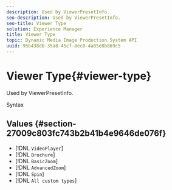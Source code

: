 ```yaml
---
description: Used by ViewerPresetInfo.
seo-description: Used by ViewerPresetInfo.
seo-title: Viewer Type
solution: Experience Manager
title: Viewer Type
topic: Dynamic Media Image Production System API
uuid: 95b438db-35a8-45cf-8ec0-4a85e8b869c5
---
```


# Viewer Type{#viewer-type}

Used by ViewerPresetInfo.

 Syntax 

## Values {#section-27009c803fc743b2b41b4e9646de076f}

* [!DNL `VideoPlayer`] 
* [!DNL `Brochure`] 
* [!DNL `BasicZoom`] 
* [!DNL `AdvancedZoom`] 
* [!DNL `Spin`] 
* [!DNL `All custom types`]

